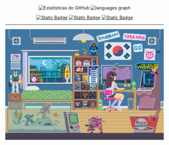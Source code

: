 <!--
<div style="display: inline_block"><br>
  <img align="center" alt="Rafa-Js" height="30" width="40" src="https://raw.githubusercontent.com/devicons/devicon/master/icons/javascript/javascript-plain.svg">
  <img align="center" alt="Rafa-Ts" height="30" width="40" src="https://raw.githubusercontent.com/devicons/devicon/master/icons/typescript/typescript-plain.svg">
  <img align="center" alt="Rafa-React" height="30" width="40" src="https://raw.githubusercontent.com/devicons/devicon/master/icons/react/react-original.svg">
  <img align="center" alt="Rafa-HTML" height="30" width="40" src="https://raw.githubusercontent.com/devicons/devicon/master/icons/html5/html5-original.svg">
  <img align="center" alt="Rafa-CSS" height="30" width="40" src="https://raw.githubusercontent.com/devicons/devicon/master/icons/css3/css3-original.svg">
  <img align="center" alt="Rafa-Python" height="30" width="40" src="https://raw.githubusercontent.com/devicons/devicon/master/icons/python/python-original.svg"> 
</div>

  <a href = "mailto:yasminmunizmoraes@hotmail.com"><img src="https://img.shields.io/badge/-Gmail-%23000000?style=for-the-badge&logo=gmail&logoColor=white" target="_blank"></a>
  <a href="https://www.linkedin.com/in/yasminmmoraes" target="_blank"><img src="https://img.shields.io/badge/-LinkedIn-%23000000?style=for-the-badge&logo=linkedin&logoColor=white" target="_blank"></a> 
-->
<!--![Top Langs](https://github-readme-stats.vercel.app/api/top-langs/?username=yasmin-muniz&size_weight=0.5&count_weight=0.5)-->

   

<div align="center">
<!--
 ![Anurag's github stats](https://github-readme-stats.vercel.app/api?username=yasmin-muniz&PAT_1=show_icons=true&bg_color=000000&text_color=FFF&title_color=FFFF&icon_color=FFF&PAT_1)
 ![Anurag's github stats](https://github-readme-stats.vercel.app/api?username=yasmin-muniz&PAT_1=show_icons=true&bg_theme=dracula)
  <img src="https://github-readme-stats.vercel.app/api?show_icons=true&include_all_commits=true&disable_animations=false&theme=dracula&locale=en&hide_border=false&username=yasmin-muniz" height="150" alt="stats graph"  />  
-->

<img src="https://github-readme-stats.vercel.app/api?show_icons=true&theme=dracula&locale=en&hide_border=false&username=yasmin-muniz" height="150" alt="Estatísticas do GitHub" />
   
<img src="https://github-readme-stats.vercel.app/api/top-langs?locale=en&hide_title=false&layout=compact&card_width=320&langs_count=5&theme=dracula&hide_border=false&username=yasmin-muniz&size_weight=0.5&count_weight=0.5" height="150" alt="languages graph"  />
 


  [![Static Badge](https://img.shields.io/badge/yasmin--muniz.github.io-%23000000)](https://yasmin-muniz.github.io/)
  [![Static Badge](https://img.shields.io/badge/Linkedin-%23000000?logo=linkedin)](https://www.linkedin.com/in/yasminmmoraes)
  [![Static Badge](https://img.shields.io/badge/GMAIL-%23000000?logo=gmail)](mailto:yasminmunizmoraes@hotmail.com)


  
</div>

<div>  

</div>

<hr>

![gif](https://github.com/yasmin-muniz/yasmin-muniz/blob/main/GIF_GITHUB.gif)
